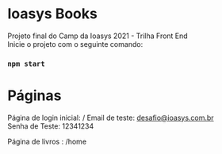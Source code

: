 # Ioasys Books

Projeto final do Camp da Ioasys 2021 - Trilha Front End
<br> Inicie o projeto com o seguinte comando:
### `npm start`

# Páginas
Página de login inicial: /
Email de teste: desafio@ioasys.com.br
<br>Senha de Teste: 12341234

Página de livros : /home
